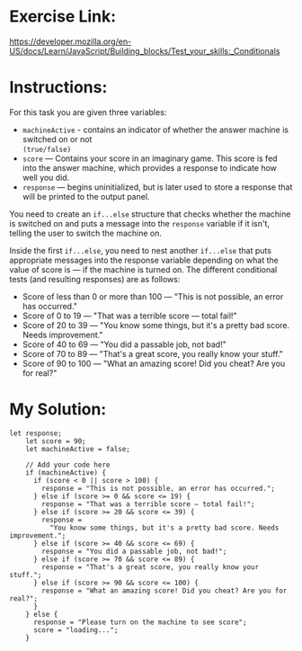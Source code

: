 # Exercise Link: <br>
https://developer.mozilla.org/en-US/docs/Learn/JavaScript/Building_blocks/Test_your_skills:_Conditionals<br>

# Instructions:<br>
For this task you are given three variables:<br>

* `machineActive` - contains an indicator of whether the answer machine is switched on or not <br>
 `(true/false)`<br>
* `score` — Contains your score in an imaginary game. This score is fed into the answer machine, which provides a response to indicate how well you did.<br>
* `response` — begins uninitialized, but is later used to store a response that will be printed to the output panel.<br>

You need to create an `if...else` structure that checks whether the machine is switched on and puts a message into the `response` variable if it isn't, telling the user to switch the machine on.<br>

Inside the first `if...else`, you need to nest another `if...else` that puts appropriate messages into the response variable depending on what the value of score is — if the machine is turned on. The different conditional tests (and resulting responses) are as follows:<br>

* Score of less than 0 or more than 100 — "This is not possible, an error has occurred."<br>
* Score of 0 to 19 — "That was a terrible score — total fail!"<br>
* Score of 20 to 39 — "You know some things, but it\'s a pretty bad score. Needs improvement."<br>
* Score of 40 to 69 — "You did a passable job, not bad!"<br>
* Score of 70 to 89 — "That\'s a great score, you really know your stuff."<r>
* Score of 90 to 100 — "What an amazing score! Did you cheat? Are you for real?"<br>

# My Solution:<br>
```
let response;
    let score = 90;
    let machineActive = false;

    // Add your code here
    if (machineActive) {
      if (score < 0 || score > 100) {
        response = "This is not possible, an error has occurred.";
      } else if (score >= 0 && score <= 19) {
        response = "That was a terrible score — total fail!";
      } else if (score >= 20 && score <= 39) {
        response =
          "You know some things, but it's a pretty bad score. Needs improvement.";
      } else if (score >= 40 && score <= 69) {
        response = "You did a passable job, not bad!";
      } else if (score >= 70 && score <= 89) {
        response = "That's a great score, you really know your stuff.";
      } else if (score >= 90 && score <= 100) {
        response = "What an amazing score! Did you cheat? Are you for real?";
      }
    } else {
      response = "Please turn on the machine to see score";
      score = "loading...";
    }
```
